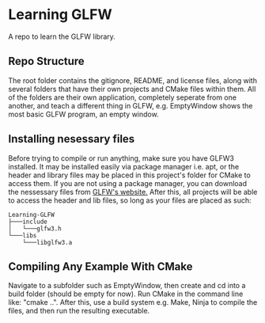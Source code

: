 # Learning GLFW
A repo to learn the GLFW library.

## Repo Structure
The root folder contains the gitignore, README, and license files, along with several folders that have their own projects and CMake files within them. All of the folders are their own application, completely seperate from one another, and teach a different thing in GLFW, e.g. EmptyWindow shows the most basic GLFW program, an empty window.

## Installing nesessary files

Before trying to compile or run anything, make sure you have GLFW3 installed. It may be installed easily via package manager i.e. apt, or the header and library files may be placed in this project's folder for CMake to access them. If you are not using a package manager, you can download the nessessary files from [GLFW's website.](https://www.glfw.org/download.html) After this, all projects will be able to access the header and lib files, so long as your files are placed as such:
```
Learning-GLFW
├───include
│   └───glfw3.h
└───libs
    └───libglfw3.a
```

## Compiling Any Example With CMake

Navigate to a subfolder such as EmptyWindow, then create and cd into a build folder (should be empty for now). Run CMake in the command line like: "cmake ..". After this, use a build system e.g. Make, Ninja to compile the files, and then run the resulting executable.